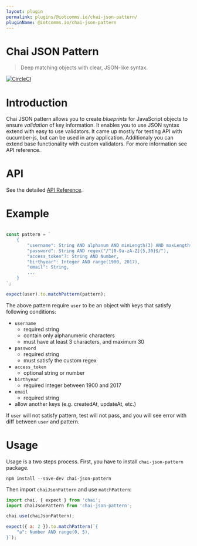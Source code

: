 ```yaml
---
layout: plugin
permalink: plugins/@iotcomms.io/chai-json-pattern/
pluginName: @iotcomms.io/chai-json-pattern
---
```


# Chai JSON Pattern
> Deep matching objects with clear, JSON-like syntax.

[![CircleCI](https://circleci.com/gh/damian-brainhub/chai-json-pattern/tree/master.svg?style=svg)](https://circleci.com/gh/damian-brainhub/chai-json-pattern/tree/master)

# Introduction
Chai JSON pattern allows you to create *blueprints* for JavaScript objects to ensure *validation* of key information. It enables you to use JSON syntax extend with easy to use validators. It came up mostly for testing API with cucumber-js, but can be used in any application. Additionaly you can extend base functionality with custom validators. For more information see API reference.
# API
See the detailed [API Reference](https://github.com/damian-brainhub/chai-json-pattern/blob/master/API.md).

# Example

```js

const pattern = `
    {
        "username": String AND alphanum AND minLength(3) AND maxLength(30),
        "password": String AND regex("/^[0-9a-zA-Z]{5,30}$/"),
        "access_token"?: String AND Number,
        "birthyear": Integer AND range(1900, 2017),
        "email": String,
        ...
    }
`;

expect(user).to.matchPattern(pattern);
```
The above pattern require `user` to be an object with keys that satisfy following conditions:
* `username`
    * required string
    * contain only alphanumeric characters
    * must have at least 3 characters, and maximum 30
* `password`
    * required string
    * must satisfy the custom regex
* `access_token`
    * optional string or number
* `birthyear`
    * required Integer between 1900 and 2017
* `email`
    * required string
* allow another keys (e.g. createdAt, updateAt, etc.)

If `user` will not satisfy pattern, test will not pass, and you will see error with diff between `user` and pattern.

# Usage
Usage is a two steps process. First, you have to install `chai-json-pattern` package.
```
npm install --save-dev chai-json-pattern
```
Then import `chaiJsonPattern` and use `matchPattern`:
```js
import chai, { expect } from 'chai';
import chaiJsonPattern from 'chai-json-pattern';

chai.use(chaiJsonPattern);

expect({ a: 2 }).to.matchPattern(`{
    "a": Number AND range(0, 5),
}`);
```
